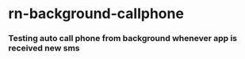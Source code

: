 # rn-background-callphone
### Testing auto call phone from background whenever app is received new sms
